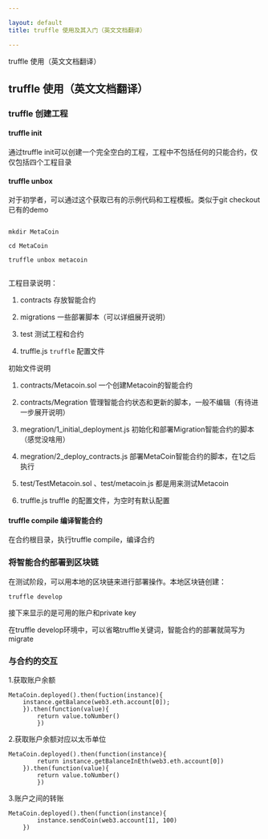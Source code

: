 ```yaml
---

layout: default
title: truffle 使用及其入门（英文文档翻译）

---
```

truffle 使用（英文文档翻译）
<!-- more -->


## truffle 使用（英文文档翻译）

### truffle 创建工程

#### truffle init

通过truffle init可以创建一个完全空白的工程，工程中不包括任何的只能合约，仅仅包括四个工程目录

#### truffle unbox <box-name>

对于初学者，可以通过这个获取已有的示例代码和工程模板。类似于git checkout 已有的demo

```solidity

mkdir MetaCoin

cd MetaCoin

truffle unbox metacoin


```


工程目录说明：

1. contracts 存放智能合约

2. migrations 一些部署脚本（可以详细展开说明）

3. test 测试工程和合约

4. truffle.js `truffle` 配置文件


初始文件说明

1. contracts/Metacoin.sol 一个创建Metacoin的智能合约

2. contracts/Megration 管理智能合约状态和更新的脚本，一般不编辑（有待进一步展开说明）

3. megration/1_initial_deployment.js 初始化和部署Migration智能合约的脚本（感觉没啥用）

4. megration/2_deploy_contracts.js 部署MetaCoin智能合约的脚本，在1之后执行

5. test/TestMetacoin.sol 、test/metacoin.js 都是用来测试Metacoin

6. truffle.js truffle 的配置文件，为空时有默认配置

#### truffle compile 编译智能合约

在合约根目录，执行truffle compile，编译合约


### 将智能合约部署到区块链

在测试阶段，可以用本地的区块链来进行部署操作。本地区块链创建：

`truffle develop`

接下来显示的是可用的账户和private key

在truffle develop环境中，可以省略truffle关键词，智能合约的部署就简写为 migrate

### 与合约的交互

1.获取账户余额

```
MetaCoin.deployed().then(fuction(instance){
	instance.getBalance(web3.eth.account[0]);
	}).then(function(value){
		return value.toNumber()
		})
```

2.获取账户余额对应以太币单位

```
MetaCoin.deployed().then(function(instance){
		return instance.getBalanceInEth(web3.eth.account[0])
	}).then(function(value){
		return value.toNumber()
		})
```


3.账户之间的转账

```
MetaCoin.deployed().then(function(instance){
		instance.sendCoin(web3.account[1], 100)
	})
```

